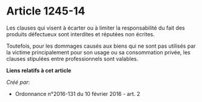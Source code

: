 # Article 1245-14

Les clauses qui visent à écarter ou à limiter la responsabilité du fait des produits défectueux sont interdites et réputées
non écrites.

Toutefois, pour les dommages causés aux biens qui ne sont pas utilisés par la victime principalement pour son usage ou sa
consommation privée, les clauses stipulées entre professionnels sont valables.

**Liens relatifs à cet article**

_Créé par_:

  - Ordonnance n°2016-131 du 10 février 2016 - art. 2

